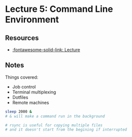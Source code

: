 Lecture 5: Command Line Environment
===

Resources
---
- [:fontawesome-solid-link: Lecture](https://www.youtube.com/watch?v=e8BO_dYxk5c)

Notes
---

Things covered:

- Job control
- Terminal multiplexing
- Dotfiles
- Remote machines

```bash
sleep 2000 &
# & will make a command run in the background

# rsync is useful for copying multiple files
# and it doesn't start from the begining if interrupted
```
